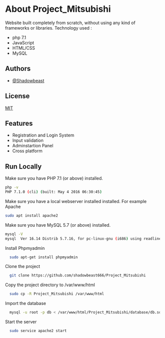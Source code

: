 # About Project_Mitsubishi

Website built completely from scratch, without using any kind of frameworks or libraries.
Technology used :
- php 7.1
- JavaScript
- HTML/CSS
- MySQL
## Authors

- [@Shadowbeast](https://www.github.com/shadowbeast666)


## License

[MIT](https://choosealicense.com/licenses/mit/)


## Features

- Registration and Login System 
- Input validation
- Adminstartion Panel
- Cross platform


## Run Locally


Make sure you have PHP 7.1 (or above) installed.

```bash
php -v
PHP 7.1.0 (cli) (built: May 4 2016 06:30:45)
```

Make sure you have a local webserver installed installed. For example Apache
```bash
sudo apt install apache2
```



Make sure you have MySQL 5.7 (or above) installed.
```bash
mysql -V
mysql  Ver 16.14 Distrib 5.7.16, for pc-linux-gnu (i686) using readline 5.7
```

Install Phpmyadmin

```bash
  sudo apt-get install phpmyadmin
```

Clone the project

```bash
  git clone https://github.com/shadowbeast666/Project_Mitsubishi
```

Copy the project directory to /var/www/html 

```bash
  sudo cp -R Project_Mitsubishi /var/www/html
```

Import the database

```bash
  mysql -u root -p db < /var/www/html/Project_Mitsubishi/database/db.sql
```

Start the server

```bash
  sudo service apache2 start
```
